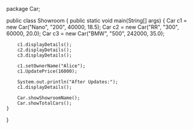  package Car;

public class Showroom {
    public static void main(String[] args) {
        Car c1 = new Car("Nano", "200", 40000, 18.5);
        Car c2 = new Car("RR", "300", 60000, 20.0);
        Car c3 = new Car("BMW", "500", 242000, 35.0);

        c1.displayDetails();
        c2.displayDetails();
        c3.displayDetails();

        c1.setOwnerName("Alice"); 
        c1.UpdatePrice(16000);

        System.out.println("After Updates:");
        c1.displayDetails();

        Car.showShowroomName();
        Car.showTotalCars(); 
    }

} 
